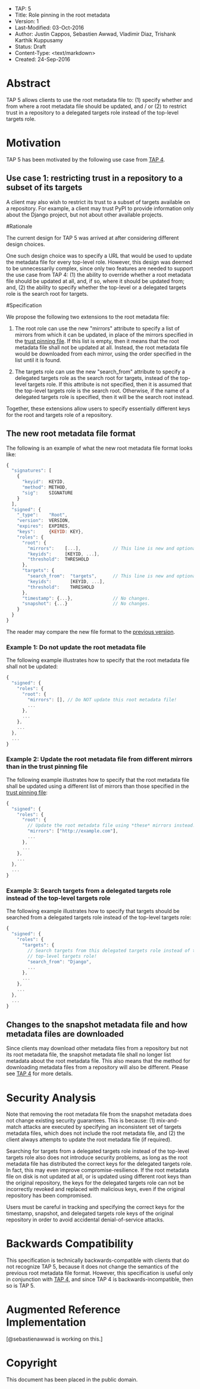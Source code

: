 * TAP: 5
* Title: Role pinning in the root metadata
* Version: 1
* Last-Modified: 03-Oct-2016
* Author: Justin Cappos, Sebastien Awwad, Vladimir Diaz, Trishank Karthik
          Kuppusamy
* Status: Draft
* Content-Type: <text/markdown>
* Created: 24-Sep-2016

# Abstract

TAP 5 allows clients to use the root metadata file to: (1) specify whether and
from where a root metadata file should be updated, and / or (2) to restrict
trust in a repository to a delegated targets role instead of the top-level
targets role.

# Motivation

TAP 5 has been motivated by the following use case from [TAP 4](tap4.md).

## Use case 1: restricting trust in a repository to a subset of its targets

A client may also wish to restrict its trust to a subset of targets available on
a repository.
For example, a client may trust PyPI to provide information only about the
Django project, but not about other available projects.

#Rationale

The current design for TAP 5 was arrived at after considering different design
choices.

One such design choice was to specify a URL that would be used to update the
metadata file for every top-level role.
However, this design was deemed to be unnecessarily complex, since only two features are needed to support
the use case from TAP 4: (1) the ability to
override whether a root metadata file should be updated at all, and, if so, where it
should be updated from; and, (2) the ability to specify whether the top-level or
a delegated targets role is the search root for targets.

#Specification

We propose the following two extensions to the root metadata file:

1. The root role can use the new "mirrors" attribute to specify a list of
mirrors from which it can be updated, in place of the mirrors specified in the
[trust pinning file](tap4.md). If this list is empty, then it means that the
root metadata file shall not be updated at all. Instead, the root metadata file would be
downloaded from each mirror, using the order specified in the list until it is
found.

2. The targets role can use the new "search_from" attribute to specify a
delegated targets role as the search root for targets, instead of the top-level
targets role. If this attribute is not specified, then it is assumed that the
top-level targets role is the search root. Otherwise, if the name of a delegated
targets role is specified, then it will be the search root instead.

Together, these extensions allow users to specify essentially different keys
for the root and targets role of a repository.

## The new root metadata file format

The following is an example of what the new root metadata file format looks
like:

```Javascript
{
  "signatures": [
    {
      "keyid":  KEYID,
      "method": METHOD,
      "sig":    SIGNATURE
    }
  ],
  "signed": {
    "_type":    "Root",
    "version":  VERSION,
    "expires":  EXPIRES,
    "keys":     {KEYID: KEY},
    "roles": {
      "root": {
        "mirrors":    [...],            // This line is new and optional.
        "keyids":     [KEYID, ...],
        "threshold":  THRESHOLD
      },
      "targets": {
        "search_from":  "targets",      // This line is new and optional.
        "keyids":       [KEYID, ...],
        "threshold":    THRESHOLD
      },
      "timestamp": {...},               // No changes.
      "snapshot": {...}                 // No changes.
    }
  }
}
```

The reader may compare the new file format to the [previous version](https://github.com/theupdateframework/tuf/blob/f57a0bb1a95579094a0324d4153f812a262d15e3/docs/tuf-spec.0.9.txt).

### Example 1: Do not update the root metadata file

The following example illustrates how to specify that the root metadata file
shall not be updated:

```Javascript
{
  "signed": {
    "roles": {
      "root": {
        "mirrors": [], // Do NOT update this root metadata file!
        ...
      },
      ...
    },
    ...
  },
  ...
}
```

### Example 2: Update the root metadata file from different mirrors than in the trust pinning file

The following example illustrates how to specify that the root metadata file
shall be updated using a different list of mirrors than those specified in the
[trust pinning file](tap4.md):

```Javascript
{
  "signed": {
    "roles": {
      "root": {
        // Update the root metadata file using *these* mirrors instead!
        "mirrors": ["http://example.com"],
        ...
      },
      ...
    },
    ...
  },
  ...
}
```

### Example 3: Search targets from a delegated targets role instead of the top-level targets role

The following example illustrates how to specify that targets should be searched
from a delegated targets role instead of the top-level targets role:

```Javascript
{
  "signed": {
    "roles": {
      "targets": {
        // Search targets from this delegated targets role instead of the
        // top-level targets role!
        "search_from": "Django",
        ...
      },
      ...
    },
    ...
  },
  ...
}
```

## Changes to the snapshot metadata file and how metadata files are downloaded

Since clients may download other metadata files from a repository but not its
root metadata file, the snapshot metadata file shall no longer list metadata
about the root metadata file.
This also means that the method for downloading metadata files
from a repository will also be different.
Please see [TAP 4](tap4.md) for more details.

# Security Analysis

Note that removing the root metadata file from the snapshot metadata does not
change existing security guarantees.
This is because: (1) mix-and-match attacks are executed by specifying an
inconsistent set of targets metadata files, which does not include the root
metadata file, and (2) the client always attempts to update the root metadata
file (if required).

Searching for targets from a delegated targets role instead of the top-level
targets role also does not introduce security problems, as long as the root
metadata file has distributed the correct keys for the delegated targets role.
In fact, this may even improve compromise-resilience. If the root
metadata file on disk is not updated at all, or is updated using different
root keys than the original repository, the keys for the delegated targets role
can not be incorrectly revoked and replaced with malicious keys, even if the
original repository has been compromised.

Users must be careful in tracking and specifying the correct keys for the
timestamp, snapshot, and delegated targets role keys of the original repository
in order to avoid accidental denial-of-service attacks.

# Backwards Compatibility

This specification is technically backwards-compatible with clients that do not
recognize TAP 5, because it does not change the semantics of the previous root
metadata file format.
However, this specification is useful only in conjunction with [TAP 4](tap4.md),
and since TAP 4 is backwards-incompatible, then so is TAP 5.

# Augmented Reference Implementation

[@sebastienawwad is working on this.]

# Copyright

This document has been placed in the public domain.
